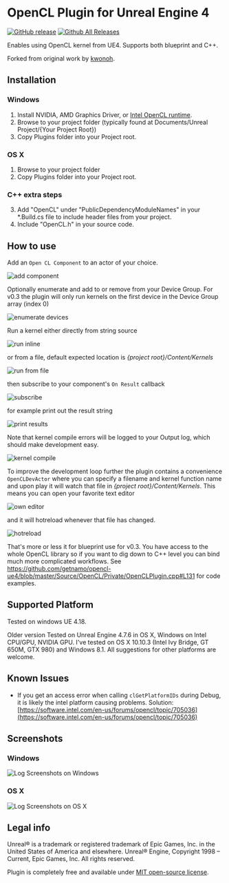 OpenCL Plugin for Unreal Engine 4
=============

[![GitHub release](https://img.shields.io/github/release/getnamo/opencl-ue4.svg)](https://github.com/getnamo/opencl-ue4/releases)
[![Github All Releases](https://img.shields.io/github/downloads/getnamo/opencl-ue4/total.svg)](https://github.com/getnamo/opencl-ue4/releases)

Enables using OpenCL kernel from UE4. Supports both blueprint and C++.

Forked from original work by [kwonoh](https://github.com/kwonoh/OpenCL.uplugin).




Installation
----------------------

### Windows

1. Install NVIDIA, AMD Graphics Driver, or [Intel OpenCL runtime](https://software.intel.com/en-us/articles/opencl-drivers).
2. Browse to your project folder (typically found at Documents/Unreal Project/{Your Project Root})
3. Copy Plugins folder into your Project root.

### OS X

1. Browse to your project folder
2. Copy Plugins folder into your Project root.

### C++ extra steps
3. Add "OpenCL" under "PublicDependencyModuleNames" in your *.Build.cs file to include header files from your project.
4. Include "OpenCL.h" in your source code.

How to use
----------------------

Add an ```Open CL Component``` to an actor of your choice.

![add component](https://i.imgur.com/zoU4PXM.png)

Optionally enumerate and add to or remove from your Device Group. For v0.3 the plugin will only run kernels on the first device in the Device Group array (index 0)

![enumerate devices](https://i.imgur.com/4mrW2tf.png)

Run a kernel either directly from string source

![run inline](https://i.imgur.com/JjbHOEw.png)

or from a file, default expected location is *{project root}/Content/Kernels*

![run from file](https://i.imgur.com/6uqXev6.png)

then subscribe to your component's ```On Result``` callback

![subscribe](https://i.imgur.com/pJMQVUv.png)

for example print out the result string

![print results](https://i.imgur.com/lBOn1xr.png)

Note that kernel compile errors will be logged to your Output log, which should make development easy.

![kernel compile](https://i.imgur.com/xrBCO3s.png)

To improve the development loop further the plugin contains a convenience ```OpenCLDevActor``` where you can specify a filename and kernel function name and upon play it will watch that file in *{project root}/Content/Kernels*. This means you can open your favorite text editor

![own editor](https://i.imgur.com/nuehUry.png)

and it will hotreload whenever that file has changed.

![hotreload](https://i.imgur.com/oUPImfk.gif)

That's more or less it for blueprint use for v0.3. You have access to the whole OpenCL library so if you want to dig down to C++ level you can bind much more complicated workflows. See https://github.com/getnamo/opencl-ue4/blob/master/Source/OpenCL/Private/OpenCLPlugin.cpp#L131 for code examples.

Supported Platform
----------------------

Tested on windows UE 4.18.

Older version Tested on Unreal Engine 4.7.6 in OS X, Windows on Intel CPU/GPU, NVIDIA GPU.
I've tested on OS X 10.10.3 (Intel Ivy Bridge, GT 650M, GTX 980) and Windows 8.1.
All suggestions for other platforms are welcome.

Known Issues
----------------------

* If you get an access error when calling ```clGetPlatformIDs``` during Debug, it is likely the intel platform causing problems. Solution: [https://software.intel.com/en-us/forums/opencl/topic/705036](https://software.intel.com/en-us/forums/opencl/topic/705036)

Screenshots
----------------------

### Windows
![Log Screenshots on Windows](https://raw.githubusercontent.com/kwonoh/OpenCL-UE4Plugin/gh-pages/images/opencl-ue4plugin-log-win.png)

### OS X
![Log Screenshots on OS X](https://raw.githubusercontent.com/kwonoh/OpenCL-UE4Plugin/gh-pages/images/opencl-ue4plugin-log-osx.png)

Legal info
----------------------

Unreal® is a trademark or registered trademark of Epic Games, Inc. in the United States of America and elsewhere. Unreal® Engine, Copyright 1998 – Current, Epic Games, Inc. All rights reserved.

Plugin is completely free and available under [MIT open-source license](LICENSE).
